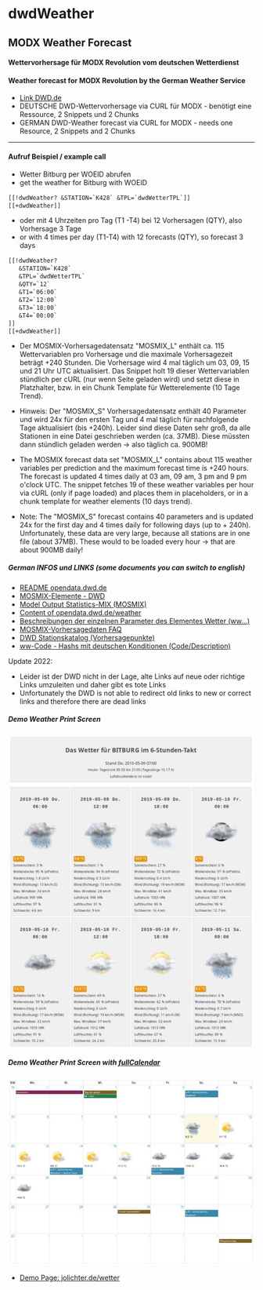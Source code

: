 # dwdWeather
## MODX Weather Forecast

#### Wettervorhersage für MODX Revolution vom deutschen Wetterdienst
#### Weather forecast for MODX Revolution by the German Weather Service
- [Link DWD.de](https://www.dwd.de/)
- DEUTSCHE DWD-Wettervorhersage via CURL für MODX - benötigt eine Ressource, 2 Snippets und 2 Chunks
- GERMAN DWD-Weather forecast via CURL for MODX - needs one Resource, 2 Snippets and 2 Chunks

---

#### Aufruf Beispiel / example call

- Wetter Bitburg per WOEID abrufen
- get the weather for Bitburg with WOEID

```
[[!dwdWeather? &STATION=`K428` &TPL=`dwdWetterTPL`]]
[[+dwdWeather]]
```

- oder mit 4 Uhrzeiten pro Tag (T1 -T4) bei 12 Vorhersagen (QTY), also Vorhersage 3 Tage
- or with 4 times per day (T1-T4) with 12 forecasts (QTY), so forecast 3 days
```
[[!dwdWeather?
   &STATION=`K428`
   &TPL=`dwdWetterTPL`
   &QTY=`12`
   &T1=`06:00`
   &T2=`12:00`
   &T3=`18:00`
   &T4=`00:00`
]]
[[+dwdWeather]]
```

- Der MOSMIX-Vorhersagedatensatz "MOSMIX_L" enthält ca. 115 Wettervariablen pro Vorhersage und die maximale Vorhersagezeit beträgt +240 Stunden. Die Vorhersage wird 4 mal täglich um 03, 09, 15 und 21 Uhr UTC aktualisiert. Das Snippet holt 19 dieser Wettervariablen stündlich per cURL (nur wenn Seite geladen wird) und setzt diese in Platzhalter, bzw. in ein Chunk Template für Wetterelemente (10 Tage Trend).

- Hinweis: Der "MOSMIX_S" Vorhersagedatensatz enthält 40 Parameter und wird 24x für den ersten Tag und 4 mal täglich für nachfolgende Tage aktualisiert (bis +240h). Leider sind diese Daten sehr groß, da alle Stationen in eine Datei geschrieben werden (ca. 37MB). Diese müssten dann stündlich geladen werden -> also täglich ca. 900MB!

- The MOSMIX forecast data set "MOSMIX_L" contains about 115 weather variables per prediction and the maximum forecast time is +240 hours. The forecast is updated 4 times daily at 03 am, 09 am, 3 pm and 9 pm o'clock UTC. The snippet fetches 19 of these weather variables per hour via cURL (only if page loaded) and places them in placeholders, or in a chunk template for weather elements (10 days trend).

- Note: The "MOSMIX_S" forecast contains 40 parameters and is updated 24x for the first day and 4 times daily for following days (up to + 240h). Unfortunately, these data are very large, because all stations are in one file (about 37MB). These would to be loaded every hour -> that are about 900MB daily!

##### German INFOS und LINKS (some documents you can switch to english)
- [README opendata.dwd.de](https://opendata.dwd.de/README.txt)
- [MOSMIX-Elemente - DWD](https://www.dwd.de/DE/leistungen/opendata/help/schluessel_datenformate/kml/mosmix_elemente_pdf)
- [Model Output Statistics-MIX (MOSMIX)](https://www.dwd.de/DE/leistungen/met_verfahren_mosmix/met_verfahren_mosmix.html)
- [Content of opendata.dwd.de/weather](https://www.dwd.de/DE/leistungen/opendata/help/inhalt_allgemein/opendata_content_de_en_pdf)
- [Beschreibungen der einzelnen Parameter des Elementes Wetter (ww...)](https://www.dwd.de/DE/leistungen/opendata/help/schluessel_datenformate/kml/mosmix_element_weather_xls.html)
- [MOSMIX-Vorhersagedaten FAQ](https://rcccm.dwd.de/DE/leistungen/met_verfahren_mosmix/faq/faq_mosmix_node.html)
- [DWD Stationskatalog (Vorhersagepunkte)](https://www.dwd.de/DE/leistungen/met_verfahren_mosmix/mosmix_stationskatalog.cfg?view=nasPublication&nn=16102)
- [ww-Code - Hashs mit deutschen Konditionen (Code/Description)](https://wetterkanal.kachelmannwetter.com/was-ist-der-ww-code-in-der-meteorologie/)

Update 2022:
- Leider ist der DWD nicht in der Lage, alte Links auf neue oder richtige Links umzuleiten und daher gibt es tote Links
- Unfortunately the DWD is not able to redirect old links to new or correct links and therefore there are dead links


##### Demo Weather Print Screen
![MODX-DWD-Wetter](wetterDWD.jpg)
##### Demo Weather Print Screen with [fullCalendar](https://fullcalendar.io/)
![MODX-DWD-Kalender-Wetter](wetterKalenderDWD.jpg)
- [Demo Page: jolichter.de/wetter](https://jolichter.de/wetter/)
